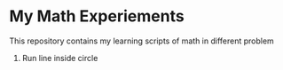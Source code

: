 # My Math Experiements

This repository contains my learning scripts of math in different problem

1. Run line inside circle
